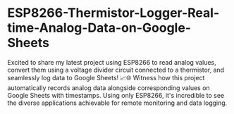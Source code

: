 # ESP8266-Thermistor-Logger-Real-time-Analog-Data-on-Google-Sheets
Excited to share my latest project using ESP8266 to read analog values, convert them using a voltage divider circuit connected to a thermistor, and seamlessly log data to Google Sheets! 📈🌐 Witness how this project automatically records analog data alongside corresponding values on Google Sheets with timestamps. Using only ESP8266, it's incredible to see the diverse applications achievable for remote monitoring and data logging.
